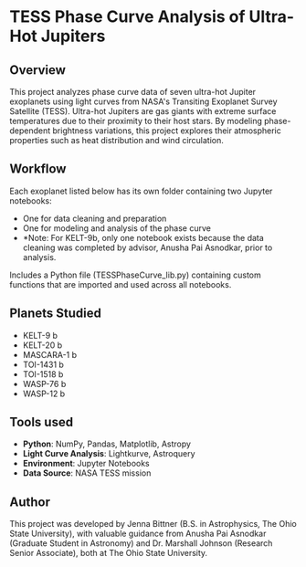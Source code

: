 # TESS Phase Curve Analysis of Ultra-Hot Jupiters

## Overview
This project analyzes phase curve data of seven ultra-hot Jupiter exoplanets using light curves from NASA's Transiting Exoplanet Survey Satellite (TESS). Ultra-hot Jupiters are gas giants with extreme surface temperatures due to their proximity to their host stars. By modeling phase-dependent brightness variations, this project explores their atmospheric properties such as heat distribution and wind circulation.

## Workflow
Each exoplanet listed below has its own folder containing two Jupyter notebooks: 
- One for data cleaning and preparation
- One for modeling and analysis of the phase curve
- *Note: For KELT-9b, only one notebook exists because the data cleaning was completed by advisor, Anusha Pai Asnodkar, prior to analysis.

Includes a Python file (TESSPhaseCurve_lib.py) containing custom functions that are imported and used across all notebooks.

## Planets Studied
- KELT-9 b
- KELT-20 b
- MASCARA-1 b
- TOI-1431 b
- TOI-1518 b
- WASP-76 b
- WASP-12 b

## Tools used
- **Python**: NumPy, Pandas, Matplotlib, Astropy
- **Light Curve Analysis**: Lightkurve, Astroquery
- **Environment**: Jupyter Notebooks
- **Data Source**: NASA TESS mission

## Author
This project was developed by Jenna Bittner (B.S. in Astrophysics, The Ohio State University), with valuable guidance from Anusha Pai Asnodkar (Graduate Student
in Astronomy) and Dr. Marshall Johnson (Research Senior Associate), both at The Ohio State University.
